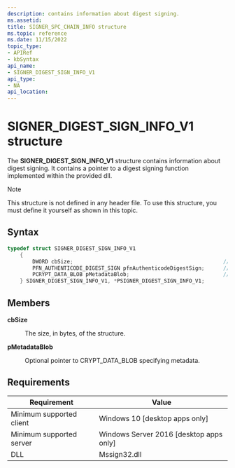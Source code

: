 ```yaml
---
description: contains information about digest signing.
ms.assetid: 
title: SIGNER_SPC_CHAIN_INFO structure
ms.topic: reference
ms.date: 11/15/2022
topic_type: 
- APIRef
- kbSyntax
api_name: 
- SIGNER_DIGEST_SIGN_INFO_V1
api_type: 
- NA
api_location: 
---
```


# SIGNER\_DIGEST\_SIGN\_INFO\_V1 structure

The **SIGNER\_DIGEST\_SIGN\_INFO\_V1** structure contains information about digest signing. It contains a pointer to a digest signing function implemented within the provided dll.

> [!Note]  
> This structure is not defined in any header file. To use this structure, you must define it yourself as shown in this topic.

 

## Syntax


```C++
typedef struct SIGNER_DIGEST_SIGN_INFO_V1
    {
        DWORD cbSize;                                                //Required: should be set to sizeof(SIGNER_DIGEST_SIGN_INFO_V1)
        PFN_AUTHENTICODE_DIGEST_SIGN pfnAuthenticodeDigestSign;      //Required: pointer to AuthenticodeDigestSign function
        PCRYPT_DATA_BLOB pMetadataBlob;                              //Optional: metadata blob (opaque to SignerSignEx3)
    } SIGNER_DIGEST_SIGN_INFO_V1, *PSIGNER_DIGEST_SIGN_INFO_V1;


```



## Members

<dl> <dt>

**cbSize**
</dt> <dd>

The size, in bytes, of the structure.

</dd> <dt>

**pMetadataBlob**
</dt> <dd>

Optional pointer to CRYPT_DATA_BLOB specifying metadata.
  
</dd>  </dl>

## Requirements



| Requirement | Value |
|-------------------------------------|------------------------------------------------------|
| Minimum supported client<br/> | Windows 10 \[desktop apps only\]<br/>          |
| Minimum supported server<br/> | Windows Server 2016 \[desktop apps only\]      |
| DLL                           | Mssign32.dll



<!-- ## See also

<dl> <dt>

[**SIGNER\_CERT**](signer-cert.md)
</dt> </dl> -->

 

 
